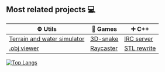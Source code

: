 ## Most related projects :computer:

⚙️ Utils | 👾 Games | ➕ C++ 
---|---|---
[Terrain and water simulator](https://github.com/vesord/water_cellar_automaton) | [3D-snake](https://github.com/vesord/SpaceSnake) | [IRC server](https://github.com/zkerriga/irc-server)
[.obj viewer](https://github.com/vesord/obj_viewer) | [Raycaster](https://github.com/vesord/raycaster) | [STL rewrite](https://github.com/vesord/containers)


[![Top Langs](https://github-readme-stats.vercel.app/api/top-langs/?username=vesord&layout=compact)](https://github.com/anuraghazra/github-readme-stats)
